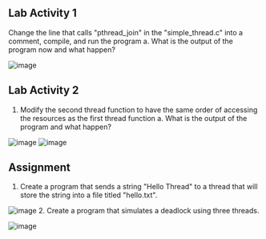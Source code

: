 ## Lab Activity 1
Change the line that calls "pthread_join" in the "simple_thread.c" into a comment, compile, and run the program
a. What is the output of the program now and what happen?

![image](https://github.com/ramzyizza/Computer-System-and-Networking-Lab/assets/89899122/d9bfcff7-43ec-4828-b998-7332001216dc)

## Lab Activity 2
1. Modify the second thread function to have the same order of accessing the resources as the first thread function
a. What is the output of the program and what happen?

![image](https://github.com/ramzyizza/Computer-System-and-Networking-Lab/assets/89899122/1c70ea99-fbf9-4e63-a83f-617a04987073)
![image](https://github.com/ramzyizza/Computer-System-and-Networking-Lab/assets/89899122/37c4a335-9afc-44b8-ae3c-cc02804eb645)

## Assignment
1. Create a program that sends a string "Hello Thread" to a thread that will store the string into a file titled "hello.txt".

![image](https://github.com/ramzyizza/Computer-System-and-Networking-Lab/assets/89899122/f92673bc-2747-441c-b2b1-e2a89da7798e)
2. Create a program that simulates a deadlock using three threads.

![image](https://github.com/ramzyizza/Computer-System-and-Networking-Lab/assets/89899122/415dec48-dbf3-4cf5-bb09-ed7ceb3ac08a)
